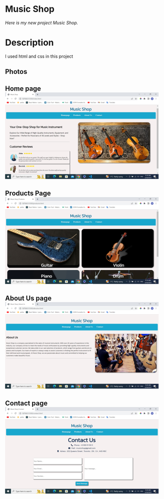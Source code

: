 # Music Shop

*Here is my new project Music Shop.*

# Description 
 I used html and css in this project
 


## Photos 

<h2> Home page </>
<img src="https://github.com/mmertoglu/MusicShop/blob/master/images/music1.jpg" width="500"  /> 
<h2> Products Page </>
<img src="https://github.com/mmertoglu/MusicShop/blob/master/images/music2.jpg" width="500"  /> 
<h2> About Us page </>
<img src="https://github.com/mmertoglu/MusicShop/blob/master/images/music3.png" width="500"  /> 
<h2> Contact page </>
<img src="https://github.com/mmertoglu/MusicShop/blob/master/images/music4.jpg" width="500"  /> 



